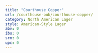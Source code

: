 ```yaml
---
title: "Courthouse Copper"
url: /courthouse-pub/courthouse-copper/
category: North American Lager
style: American-Style Lager
abv: 0
ibu: 0
srm: 0
upc: 0
---
```


